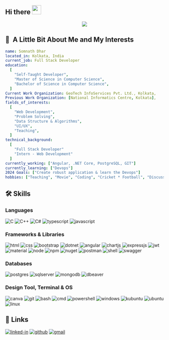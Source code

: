## Hi there <img src="https://media.giphy.com/media/hvRJCLFzcasrR4ia7z/giphy.gif" width="29px" height="29px">

<p align="center">
  <img src="https://capsule-render.vercel.app/api?type=waving&color=gradient&height=100&section=header&text=Hello...%20&fontSize=90"/>  
</p> 

<h2> 👨 &nbsp;A Little Bit About Me and My Interests</h2>

```yaml
name: Somnath Dhar
located_in: Kolkata, India
current_job: Full Stack Developer
education:
  [
    "Self-Taught Developer",
    "Master of Science in Computer Science",
    "Bachelor of Science in Computer Science",
  ]
Current Work Organization: GeoTech InfoServices Pvt. Ltd., Kolkata, 
Previous Work Organization: [National Informatics Centre, Kolkata], 
fields_of_interests:
  [
    "Web Development",
    "Problem Solving",
    "Data Structure & Algorithms",
    "UI/UX",
    "Teaching",
  ]
technical_background:
  [
    "Full Stack Developer"
    "Intern - Web Development"
  ]
currently_working: ["Angular, .NET Core, PostgreSQL, GIT"]
currently_learning: ["Devops"]
2024 Goals: ["Create robust application & learn the Devops"]
hobbies: ["Teaching", "Movie", "Coding", "Cricket * Football", "Discussion", "Writing Poems"]

```

## 🛠️ Skills

### Languages

![C](https://img.shields.io/badge/C-3178C6?style=for-the-badge&logo=c&logoColor=white)
![C++](https://img.shields.io/badge/C%2B%2B-00599C?style=for-the-badge&logo=c%2B%2B&logoColor=white)
![C#](https://img.shields.io/badge/C%23-239120?style=for-the-badge&logo=csharp&logoColor=white)
![typescript](https://img.shields.io/badge/TypeScript-3178C6?style=for-the-badge&logo=typescript&logoColor=white)
![javascript](https://img.shields.io/badge/JavaScript-323330?style=for-the-badge&logo=javascript&logoColor=F7DF1E)

### Frameworks & Libraries

![html](https://img.shields.io/badge/HTML5-E34F26?style=for-the-badge&logo=html5&logoColor=white)
![css](https://img.shields.io/badge/CSS3-1572B6?style=for-the-badge&logo=css3&logoColor=white)
![bootstrap](https://img.shields.io/badge/Bootstrap-563D7C?style=for-the-badge&logo=bootstrap&logoColor=white)
![dotnet](https://img.shields.io/badge/.NET-512BD4?style=for-the-badge&logo=dotnet&logoColor=white)
![angular](https://img.shields.io/badge/Angular-DD0031?style=for-the-badge&logo=angular&logoColor=white)
![chartjs](https://img.shields.io/badge/Chart%20js-FF6384?style=for-the-badge&logo=chartdotjs&logoColor=white)
![expressjs](https://img.shields.io/badge/Express%20js-000000?style=for-the-badge&logo=express&logoColor=white)
![jwt](https://img.shields.io/badge/JWT-FF6895?style=for-the-badge&logo=JSON%20web%20tokens&logoColor=white)
![material](https://img.shields.io/badge/material%20design-757575?style=for-the-badge&logo=material%20design&logoColor=white)
![node](https://img.shields.io/badge/Node%20js-339933?style=for-the-badge&logo=nodedotjs&logoColor=white)
![npm](https://img.shields.io/badge/npm-CB3837?style=for-the-badge&logo=npm&logoColor=white)
![nuget](https://img.shields.io/badge/NuGet-004880?style=for-the-badge&logo=nuget&logoColor=white)
![postman](https://img.shields.io/badge/Postman-FF6C37?style=for-the-badge&logo=Postman&logoColor=white)
![shell](https://img.shields.io/badge/Shell_Script-121011?style=for-the-badge&logo=gnu-bash&logoColor=white)
![swagger](https://img.shields.io/badge/Swagger-85EA2D?style=for-the-badge&logo=Swagger&logoColor=white)

### Databases
![postgres](https://img.shields.io/badge/PostgreSQL-316192?style=for-the-badge&logo=postgresql&logoColor=white)
![sqlserver](https://img.shields.io/badge/Microsoft%20SQL%20Server-CC2927?style=for-the-badge&logo=microsoft%20sql%20server&logoColor=white)
![mongodb](https://img.shields.io/badge/MongoDB-4EA94B?style=for-the-badge&logo=mongodb&logoColor=white)
![dbeaver](https://img.shields.io/badge/dbeaver-382923?style=for-the-badge&logo=dbeaver&logoColor=white)


### Design Tool, Terminal & OS
![canva](https://img.shields.io/badge/canva-00C4CC?style=for-the-badge&logo=canva&logoColor=white)
![git](https://img.shields.io/badge/GIT-E44C30?style=for-the-badge&logo=git&logoColor=white)
![bash](https://img.shields.io/badge/GNU%20Bash-4EAA25?style=for-the-badge&logo=GNU%20Bash&logoColor=white)
![cmd](https://img.shields.io/badge/windows%20terminal-4D4D4D?style=for-the-badge&logo=windows%20terminal&logoColor=white)
![powershell](https://img.shields.io/badge/powershell-5391FE?style=for-the-badge&logo=powershell&logoColor=white)
![windows](https://img.shields.io/badge/Windows-0078D6?style=for-the-badge&logo=windows&logoColor=white)
![kubuntu](https://img.shields.io/badge/Kubuntu-0079C1?style=for-the-badge&logo=kubuntu&logoColor=white)
![ubuntu](https://img.shields.io/badge/Ubuntu-E95420?style=for-the-badge&logo=ubuntu&logoColor=white)
![linux](https://img.shields.io/badge/Linux-FCC624?style=for-the-badge&logo=linux&logoColor=black)


## 🔗 Links

[![linked-in](https://img.shields.io/badge/Linked_In-0077B5?style=for-the-badge&logo=LinkedIn&logoColor=white)](https://www.linkedin.com/in/somnath-dhar-31453721b/)
[![github](https://img.shields.io/badge/GitHub-000000?style=for-the-badge&logo=GitHub&logoColor=white)](https://github.com/somnathdhar97)
[![gmail](https://img.shields.io/badge/Gmail-D14836?style=for-the-badge&logo=Gmail&logoColor=white)](mailto:somnathdhar2021@gmail.com)
